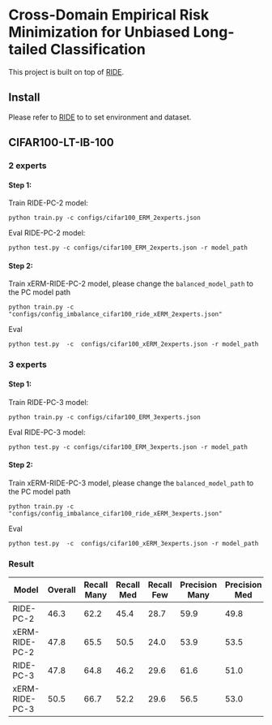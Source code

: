 # Cross-Domain Empirical Risk Minimization for Unbiased Long-tailed Classification

This project is built on top of [RIDE](https://arxiv.org/abs/2010.01809).

## Install 

Please refer to [RIDE](https://github.com/frank-xwang/RIDE-LongTailRecognition) to to set environment and dataset.


## CIFAR100-LT-IB-100

###  2 experts

#### Step 1: 
Train RIDE-PC-2 model:
```
python train.py -c configs/cifar100_ERM_2experts.json
```
Eval RIDE-PC-2 model:
```
python test.py -c configs/cifar100_ERM_2experts.json -r model_path
```

#### Step 2: 
Train xERM-RIDE-PC-2 model, please change the ```balanced_model_path``` to the  PC model path
```
python train.py -c "configs/config_imbalance_cifar100_ride_xERM_2experts.json"
```
Eval
```
python test.py  -c  configs/cifar100_xERM_2experts.json -r model_path
```

###  3 experts

#### Step 1: 
Train RIDE-PC-3 model:
```
python train.py -c configs/cifar100_ERM_3experts.json
```
Eval RIDE-PC-3 model:
```
python test.py -c configs/cifar100_ERM_3experts.json -r model_path
```

#### Step 2: 
Train xERM-RIDE-PC-3 model, please change the ```balanced_model_path``` to the  PC model path
```
python train.py -c "configs/config_imbalance_cifar100_ride_xERM_3experts.json"
```
Eval
```
python test.py  -c  configs/cifar100_xERM_3experts.json -r model_path
```

### Result

| Model          | Overall | Recall Many | Recall Med | Recall Few | Precision Many | Precision Med | Precision Few |
|----------------|---------|-------------|------------|------------|----------------|---------------|---------------|
| RIDE-PC-2      |  46.3    | 62.2   | 45.4  | 28.7    |     59.9   |  49.8      | 27.5              |
| xERM-RIDE-PC-2 |  47.8   |  65.5  |  50.5   |   24.0   |  53.9    |  53.5    |   45.0            |
| RIDE-PC-3      |  47.8   | 64.8    | 46.2    |  29.6   | 61.6     |  51.0      | 28.8         |
| xERM-RIDE-PC-3 | 50.5  | 66.7   | 52.2   | 29.6   |    56.5   |    53.0    |  35.6         |